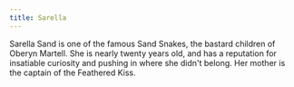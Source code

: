 ```yaml
---
title: Sarella
---
```


Sarella Sand is one of the famous Sand Snakes, the bastard children of Oberyn Martell. She is nearly twenty years old, and has a reputation for insatiable curiosity and pushing in where she didn't belong. Her mother is the captain of the Feathered Kiss. 


